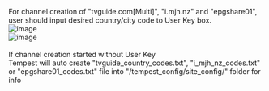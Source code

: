 For channel creation of "tvguide.com[Multi]", "i.mjh.nz" and "epgshare01", user should input desired country/city code to User Key box.<br>
![image](https://user-images.githubusercontent.com/97025515/158015124-db3ea120-5a6d-4213-8f60-0ee4e3924820.png)
<br>
![image](https://user-images.githubusercontent.com/97025515/158014888-564bb7f2-dadd-462c-8c24-f5d1462ab1ae.png)
<br><br>If channel creation started without User Key<br>
Tempest will auto create "tvguide_country_codes.txt", "i_mjh_nz_codes.txt" or "epgshare01_codes.txt" file into "/tempest_config/site_config/" folder for info